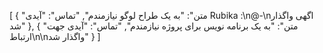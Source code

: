 [
  {
    "متن": "به یک طراح لوگو نیازمندم",
    "تماس": "آیدی Rubika :\n@-\nاگهی واگذار شد"
  },
  {
    "متن": "به یک برنامه نویس برای پروژه نیازمندم",
    "تماس": "آیدی جهت ارتباط\n\nواگذار شد"
  }
]